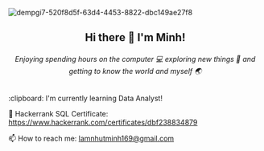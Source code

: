 ![dempgi7-520f8d5f-63d4-4453-8822-dbc149ae27f8](https://github.com/user-attachments/assets/e8e52f3c-4ed9-4ddc-beea-ba30bb970ef4)

## <p align="center"> Hi there 👋 I'm Minh! </p>
*<p align="center">Enjoying spending hours on the computer :computer: exploring new things :high_brightness: and getting to know the world and myself :earth_asia:</p>*

<br/>
:clipboard: I'm currently learning Data Analyst!

:bookmark: Hackerrank SQL Certificate: https://www.hackerrank.com/certificates/dbf238834879


📫 How to reach me: lamnhutminh169@gmail.com


<!--
**miinhlaam/miinhlaam** is a ✨ _special_ ✨ repository because its `README.md` (this file) appears on your GitHub profile.

Here are some ideas to get you started:

- 🔭 I’m currently working on ...
- 🌱 I’m currently learning ...
- 👯 I’m looking to collaborate on ...
- 🤔 I’m looking for help with ...
- 💬 Ask me about ...
- 📫 How to reach me: ...
- 😄 Pronouns: ...
- ⚡ Fun fact: ...
-->
